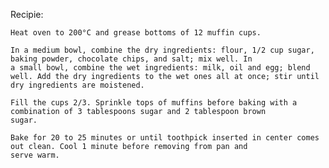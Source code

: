 Recipie:

    Heat oven to 200°C and grease bottoms of 12 muffin cups.

    In a medium bowl, combine the dry ingredients: flour, 1/2 cup sugar, baking powder, chocolate chips, and salt; mix well. In
    a small bowl, combine the wet ingredients: milk, oil and egg; blend well. Add the dry ingredients to the wet ones all at once; stir until dry ingredients are moistened.

    Fill the cups 2/3. Sprinkle tops of muffins before baking with a combination of 3 tablespoons sugar and 2 tablespoon brown
    sugar.

    Bake for 20 to 25 minutes or until toothpick inserted in center comes out clean. Cool 1 minute before removing from pan and
    serve warm.